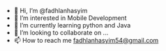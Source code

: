 - 👋 Hi, I’m @fadhlanhasyim
- 👀 I’m interested in Mobile Development
- 🌱 I’m currently learning python and Java
- 💞️ I’m looking to collaborate on ...
- 📫 How to reach me fadhlanhasyim54@gmail.com

<!---
fadhlanhasyim/fadhlanhasyim is a ✨ special ✨ repository because its `README.md` (this file) appears on your GitHub profile.
You can click the Preview link to take a look at your changes.
--->

